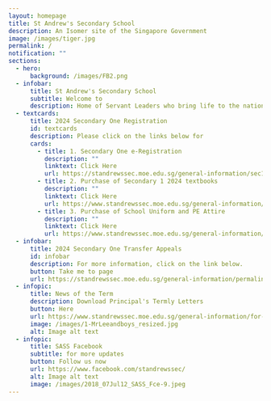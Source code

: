 ```yaml
---
layout: homepage
title: St Andrew's Secondary School
description: An Isomer site of the Singapore Government
image: /images/tiger.jpg
permalink: /
notification: ""
sections:
  - hero:
      background: /images/FB2.png
  - infobar:
      title: St Andrew's Secondary School
      subtitle: Welcome to
      description: Home of Servant Leaders who bring life to the nations
  - textcards:
      title: 2024 Secondary One Registration
      id: textcards
      description: Please click on the links below for
      cards:
        - title: 1.	Secondary One e-Registration
          description: ""
          linktext: Click Here
          url: https://standrewssec.moe.edu.sg/general-information/sec1ereg/
        - title: 2. Purchase of Secondary 1 2024 textbooks
          description: ""
          linktext: Click Here
          url: https://www.standrewssec.moe.edu.sg/general-information/sec-1-e-registration/permalink/textbook/
        - title: 3. Purchase of School Uniform and PE Attire
          description: ""
          linktext: Click Here
          url: https://www.standrewssec.moe.edu.sg/general-information/sec-1-e-registration/permalink/uniform/
  - infobar:
      title: 2024 Secondary One Transfer Appeals
      id: infobar
      description: For more information, click on the link below.
      button: Take me to page
      url: https://standrewssec.moe.edu.sg/general-information/permalink/transferappeal/
  - infopic:
      title: News of the Term
      description: Download Principal's Termly Letters
      button: Here
      url: https://www.standrewssec.moe.edu.sg/general-information/for-parents/
      image: /images/1-MrLeeandboys_resized.jpg
      alt: Image alt text
  - infopic:
      title: SASS Facebook
      subtitle: for more updates
      button: Follow us now
      url: https://www.facebook.com/standrewssec/
      alt: Image alt text
      image: /images/2018_07Jul12_SASS_Fce-9.jpeg
---
```

